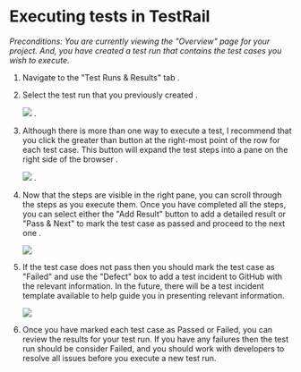 # Executing tests in TestRail

_Preconditions: You are currently viewing the "Overview" page for your project. And, you have created a test run that contains the test cases you wish to execute._

1. Navigate to the "Test Runs & Results" tab . 
2. Select the test run that you previously created . 

   ![](../../.gitbook/assets/execute-tests-from-test-run.png) . 

3. Although there is more than one way to execute a test, I recommend that you click the greater than button at the right-most point of the row for each test case.  This button will expand the test steps into a pane on the right side of the browser . 

   ![](../../.gitbook/assets/execute-tests-expand-steps.png) . 

4. Now that the steps are visible in the right pane, you can scroll through the steps as you execute them.  Once you have completed all the steps, you can select either the "Add Result" button to add a detailed result or "Pass & Next" to mark the test case as passed and proceed to the next one . 

   ![](../../.gitbook/assets/execute-tests-add-result.png)

5. If the test case does not pass then you should mark the test case as "Failed" and use the "Defect" box to add a test incident to GitHub with the relevant information.  In the future, there will be a test incident template available to help guide you in presenting relevant information.

   ![](../../.gitbook/assets/execute-tests-failed-defect.png)

6. Once you have marked each test case as Passed or Failed, you can review the results for your test run.  If you have any failures then the test run should be consider Failed, and you should work with developers to resolve all issues before you execute a new test run.

